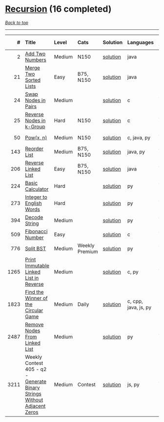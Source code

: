 # [Recursion](<https://leetcode.com/tag/Recursion/>) (16 completed)

*[Back to top](<../../README.md>)*

------

|    # | Title                                                                                                                                                      | Level   | Cats           | Solution                                                                  | Languages            | Date Complete   |
|-----:|:-----------------------------------------------------------------------------------------------------------------------------------------------------------|:--------|:---------------|:--------------------------------------------------------------------------|:---------------------|:----------------|
|    2 | [Add Two Numbers](<https://leetcode.com/problems/add-two-numbers>)                                                                                         | Medium  | N150           | [solution](<../_2. Add Two Numbers.md>)                                   | java                 | May 22, 2024    |
|   21 | [Merge Two Sorted Lists](<https://leetcode.com/problems/merge-two-sorted-lists>)                                                                           | Easy    | B75, N150      | [solution](<../_21. Merge Two Sorted Lists.md>)                           | java                 | May 22, 2024    |
|   24 | [Swap Nodes in Pairs](<https://leetcode.com/problems/swap-nodes-in-pairs>)                                                                                 | Medium  |                | [solution](<../_24. Swap Nodes in Pairs.md>)                              | c                    | Jun 07, 2024    |
|   25 | [Reverse Nodes in k-Group](<https://leetcode.com/problems/reverse-nodes-in-k-group>)                                                                       | Hard    | N150           | [solution](<../_25. Reverse Nodes in k-Group.md>)                         | c                    | Jun 07, 2024    |
|   50 | [Pow(x, n)](<https://leetcode.com/problems/powx-n>)                                                                                                        | Medium  | N150           | [solution](<../_50. Pow(x, n).md>)                                        | c, java, py          | Jun 23, 2024    |
|  143 | [Reorder List](<https://leetcode.com/problems/reorder-list>)                                                                                               | Medium  | B75, N150      | [solution](<../_143. Reorder List.md>)                                    | java, py             | Jun 11, 2024    |
|  206 | [Reverse Linked List](<https://leetcode.com/problems/reverse-linked-list>)                                                                                 | Easy    | B75, N150      | [solution](<../_206. Reverse Linked List.md>)                             | java                 | Jun 27, 2024    |
|  224 | [Basic Calculator](<https://leetcode.com/problems/basic-calculator>)                                                                                       | Hard    |                | [solution](<../_224. Basic Calculator.md>)                                | py                   | Jun 10, 2024    |
|  273 | [Integer to English Words](<https://leetcode.com/problems/integer-to-english-words>)                                                                       | Hard    |                | [solution](<../_273. Integer to English Words.md>)                        | py                   | Jun 11, 2024    |
|  394 | [Decode String](<https://leetcode.com/problems/decode-string>)                                                                                             | Medium  |                | [solution](<../_394. Decode String.md>)                                   | py                   | Jun 15, 2024    |
|  509 | [Fibonacci Number](<https://leetcode.com/problems/fibonacci-number>)                                                                                       | Easy    |                | [solution](<../_509. Fibonacci Number.md>)                                | c                    | Jun 17, 2024    |
|  776 | [Split BST](<https://leetcode.com/problems/split-bst>)                                                                                                     | Medium  | Weekly Premium | [solution](<../_776. Split BST.md>)                                       | py                   | Jun 29, 2024    |
| 1265 | [Print Immutable Linked List in Reverse](<https://leetcode.com/problems/print-immutable-linked-list-in-reverse>)                                           | Medium  |                | [solution](<../_1265. Print Immutable Linked List in Reverse.md>)         | c, py                | Jun 06, 2024    |
| 1823 | [Find the Winner of the Circular Game](<https://leetcode.com/problems/find-the-winner-of-the-circular-game>)                                               | Medium  | Daily          | [solution](<../_1823. Find the Winner of the Circular Game.md>)           | c, cpp, java, js, py | Jul 08, 2024    |
| 2487 | [Remove Nodes From Linked List](<https://leetcode.com/problems/remove-nodes-from-linked-list>)                                                             | Medium  |                | [solution](<../_2487. Remove Nodes From Linked List.md>)                  | py                   | Jun 12, 2024    |
| 3211 | Weekly Contest 405 - q2 - [Generate Binary Strings Without Adjacent Zeros](<https://leetcode.com/problems/generate-binary-strings-without-adjacent-zeros>) | Medium  | Contest        | [solution](<../_3211. Generate Binary Strings Without Adjacent Zeros.md>) | js, py               | Jul 07, 2024    |